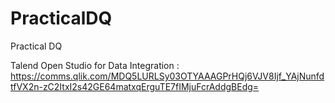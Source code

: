 # PracticalDQ
Practical DQ


Talend Open Studio for Data Integration : https://comms.qlik.com/MDQ5LURLSy03OTYAAAGPrHQj6VJV8Ijf_YAjNunfdtfVX2n-zC2ItxI2s42GE64matxqErguTE7fIMjuFcrAddgBEdg=
